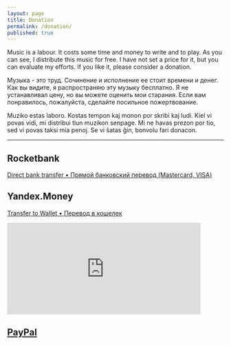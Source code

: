 ```yaml
---
layout: page
title: Donation
permalink: /donation/
published: true
---
```

Music is a labour. It costs some time and money to write and to play.
As you can see, I distribute this music for free.
I have not set a price for it, but you can evaluate my efforts.
If you like it, please consider a donation.

Музыка - это труд. Сочинение и исполнение ее стоит времени и денег.
Как вы видите, я распространяю эту музыку бесплатно.
Я не устанавливал цену, но вы можете оценить мои старания.
Если вам понравилось, пожалуйста, сделайте посильное пожертвование.

Muziko estas laboro. Kostas tempon kaj monon por skribi kaj ludi.
Kiel vi povas vidi, mi distribui tiun muzikon senpage.
Mi ne havas prezon por tio, sed vi povas taksi mia penoj.
Se vi ŝatas ĝin, bonvolu fari donacon.

-----

## Rocketbank

  [Direct bank transfer • Прямой банковский перевод (Mastercard, VISA)](https://rocketbank.ru/omega9)

## Yandex.Money

  [Transfer to Wallet • Перевод в кошелек](https://money.yandex.ru/to/410011887958648)

  <!--- [На хороший микрофон, струны и всякие мелочи.](http://yasobe.ru/na/omega9) --->

  <iframe src="https://money.yandex.ru/quickpay/shop-widget?writer=seller&targets=%D0%9D%D0%B0%20%D1%85%D0%BE%D1%80%D0%BE%D1%88%D0%B8%D0%B9%20%D0%BC%D0%B8%D0%BA%D1%80%D0%BE%D1%84%D0%BE%D0%BD%2C%20%D1%81%D1%82%D1%80%D1%83%D0%BD%D1%8B%20%D0%B8%20%D0%B2%D1%81%D1%8F%D0%BA%D0%B8%D0%B5%20%D0%BC%D0%B5%D0%BB%D0%BE%D1%87%D0%B8.&targets-hint=&default-sum=100&button-text=14&payment-type-choice=on&mobile-payment-type-choice=on&hint=&successURL=https%3A%2F%2Fomega9.github.io%2Fdonation%2F&quickpay=shop&account=410011887958648" width="450" height="213" frameborder="0" allowtransparency="true" scrolling="no"></iframe>

## [PayPal](https://paypal.me/Omega9)

<!--
## Bitcoin
  `1LJmEMkVq2563g3ezjRK6ZUXjDssEdAJoe`

![](./images/BTC.png)

## Ethereum
  `0x00170339967b35F783729cdf0524234bb746558f`

![](./images/ETH.png)

-->

<!---
## VISA Qiwi
  `nullnine@gmail.com`
  `+79177402480`

  <iframe src="https://qiwi.me/action/widget/omega9" width="520" height="260" frameBorder="0" ref="widget"/></iframe>
-->

